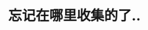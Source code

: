 <!--
 * @?: *********************************************************************
 * @Author: Weidows
 * @Date: 2021-09-07 19:08:33
 * @LastEditors: Weidows
 * @LastEditTime: 2021-09-07 19:08:35
 * @FilePath: \Web\css\loading\README.md
 * @Description:
 * @!: *********************************************************************
-->

# 忘记在哪里收集的了..
